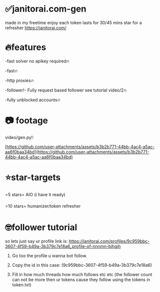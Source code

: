 # ✅janitorai.com-gen
made in my freetime enjoy each token lasts for 30/45 mins star for a refresher
https://janitorai.com/


# 🔥features
-fast solver no apikey required🔥

-fast🔥

-http proxies🔥

-follower!- Fully request based follower see tutorial video/2🔥

-fully unblocked accounts🔥

# 📷 footage
video/gen.py!:

[https://github.com/user-attachments/assets/b3b2b771-44bb-4ac4-a5ac-aa6f0baa34bd](https://github.com/user-attachments/assets/b3b2b771-44bb-4ac4-a5ac-aa6f0baa34bd)






# ⭐star-targets
⭐5 stars= AIO (i have it ready)

⭐10 stars= humanizer/token refresher

# 🤓follower tutorial
so lets just say ur profile link is: https://janitorai.com/profiles/9c959bbc-3607-4f59-b49a-3b379c7e18a6_profile-of-nnnmn-bjhgjh

1. Go too the profile u wanna bot follow.
   
2. Copy the id in this case: (9c959bbc-3607-4f59-b49a-3b379c7e18a6)
   
3. Fill in how much threads how much follows etc etc (the follower count can not be more then ur tokens cause they follow using the tokens in token.txt)

